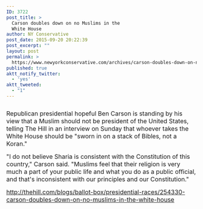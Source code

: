 ```yaml
---
ID: 3722
post_title: >
  Carson doubles down on no Muslims in the
  White House
author: NY Conservative
post_date: 2015-09-20 20:22:39
post_excerpt: ""
layout: post
permalink: >
  https://www.newyorkconservative.com/archives/carson-doubles-down-on-no-muslims-in-the-white-house/
published: true
aktt_notify_twitter:
  - 'yes'
aktt_tweeted:
  - "1"
---
```

<p><img src="http://www.newyorkconservative.com/wp-content/uploads/2015/09/092115_0022_Carsondoubl1.jpg" alt=""/>
	</p><p><span style="font-size:12pt">Republican presidential hopeful Ben Carson is standing by his view that a Muslim should not be president of the United States, telling The Hill in an interview on Sunday that whoever takes the White House should be "sworn in on a stack of Bibles, not a Koran."
</span></p><p><span style="font-size:12pt">"I do not believe Sharia is consistent with the Constitution of this country," Carson said. "Muslims feel that their religion is very much a part of your public life and what you do as a public official, and that's inconsistent with our principles and our Constitution."
</span></p><p><a href="http://thehill.com/blogs/ballot-box/presidential-races/254330-carson-doubles-down-on-no-muslims-in-the-white-house"><span style="font-size:12pt">http://thehill.com/blogs/ballot-box/presidential-races/254330-carson-doubles-down-on-no-muslims-in-the-white-house</span></a><span style="font-size:12pt">
		</span></p>